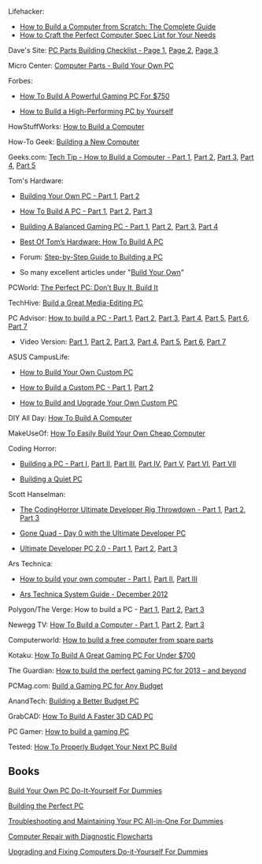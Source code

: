 Lifehacker:

*   [How to Build a Computer from Scratch: The Complete Guide][1]
*   [How to Craft the Perfect Computer Spec List for Your Needs](http://lifehacker.com/5684015/crafting-the-perfect-computer-spec-list)

Dave's Site: [PC Parts Building Checklist - Page 1][2], [Page 2][3], [Page 3][4]

Micro Center: [Computer Parts - Build Your Own PC][5]

Forbes:

*   [How To Build A Powerful Gaming PC For $750][6]

*   [How to Build a High-Performing PC by Yourself][7]

HowStuffWorks: [How to Build a Computer][8]

How-To Geek: [Building a New Computer][9]

Geeks.com: [Tech Tip - How to Build a Computer - Part 1][10], [Part 2][11], [Part 3][12], [Part 4][13], [Part 5][14]

Tom's Hardware:

*   [Building Your Own PC - Part 1][15], [Part 2][16]

*   [How To Build A PC - Part 1][17], [Part 2][18], [Part 3][19]

*   [Building A Balanced Gaming PC - Part 1][20], [Part 2][21], [Part 3][22], [Part 4][23]

*   [Best Of Tom’s Hardware: How To Build A PC][24]

*   Forum: [Step-by-Step Guide to Building a PC][25]

*   So many excellent articles under "[Build Your Own][26]"

PCWorld: [The Perfect PC: Don’t Buy It, Build It][27]

TechHive: [Build a Great Media-Editing PC][28]

PC Advisor: [How to build a PC - Part 1][29], [Part 2][30], [Part 3][31], [Part 4][32], [Part 5][33], [Part 6][34], [Part 7][35]

*   Video Version: [Part 1][36], [Part 2][37], [Part 3][38], [Part 4][39], [Part 5][40], [Part 6][41], [Part 7][42]

ASUS CampusLife:

*   [How to Build Your Own Custom PC][43]

*   [How to Build a Custom PC - Part 1][44], [Part 2][45]

*   [How to Build and Upgrade Your Own Custom PC][46]

DIY All Day: [How To Build A Computer][47]

MakeUseOf: [How To Easily Build Your Own Cheap Computer][48]

Coding Horror:

*   [Building a PC - Part I][49], [Part II][50], [Part III][51], [Part IV][52], [Part V][53], [Part VI][54], [Part VII][55]

*   [Building a Quiet PC][56]

Scott Hanselman:

*   [The CodingHorror Ultimate Developer Rig Throwdown - Part 1][57], [Part 2][58], [Part 3][59]

*   [Gone Quad - Day 0 with the Ultimate Developer PC][60]

*   [Ultimate Developer PC 2.0 - Part 1][61], [Part 2][62], [Part 3][63]

Ars Technica:

*   [How to build your own computer - Part I][64], [Part II][65], [Part III][66]

*   [Ars Technica System Guide - December 2012][67]

Polygon/The Verge: How to build a PC - [Part 1][68], [Part 2][69], [Part 3][70]

Newegg TV: [How To Build a Computer - Part 1][71], [Part 2][72], [Part 3][73]

Computerworld: [How to build a free computer from spare parts][74]

Kotaku: [How To Build A Great Gaming PC For Under $700][75]

The Guardian: [How to build the perfect gaming PC for 2013 – and beyond][76]

PCMag.com: [Build a Gaming PC for Any Budget][77]

AnandTech: [Building a Better Budget PC][78]

GrabCAD: [How To Build A Faster 3D CAD PC][79]

PC Gamer: [How to build a gaming PC][80]

Tested: [How To Properly Budget Your Next PC Build][81]

## Books

[Build Your Own PC Do-It-Yourself For Dummies][82]

[Building the Perfect PC][83]

[Troubleshooting and Maintaining Your PC All-in-One For Dummies][84]

[Computer Repair with Diagnostic Flowcharts][85]

[Upgrading and Fixing Computers Do-it-Yourself For Dummies][86]

 [1]: http://lifehacker.com/5828747/how-to-build-a-computer-from-scratch-the-complete-guide
 [2]: http://www.davesite.com/computers/system/checklist.shtml
 [3]: http://www.davesite.com/computers/system/checklist_new2.shtml
 [4]: http://www.davesite.com/computers/system/checklist_new3.shtml
 [5]: http://www.microcenter.com/site/products/computer-parts.aspx
 [6]: http://www.forbes.com/sites/jasonevangelho/2013/04/01/how-to-build-a-powerful-gaming-pc-for-750-ssd-and-operating-system-included/
 [7]: http://forbesindia.com/article/recliner/how-to-build-a-highperforming-pc-by-yourself/35043/0
 [8]: http://www.howstuffworks.com/how-to-tech/build-a-computer.htm
 [9]: http://www.howtogeek.com/howto/the-geek-blog/building-a-new-computer-part-1-choosing-hardware/
 [10]: http://www.geeks.com/techtips/2006/techtips-01july06.htm
 [11]: http://www.geeks.com/techtips/2006/techtips-07july06.htm
 [12]: http://www.geeks.com/techtips/2006/techtips-13july06.htm
 [13]: http://www.geeks.com/techtips/2006/techtips-27july06.htm
 [14]: http://www.geeks.com/techtips/2006/techtips-03aug06.htm
 [15]: http://www.tomshardware.com/reviews/building-pc,511.html
 [16]: http://www.tomshardware.com/reviews/building-pc,518.html
 [17]: http://www.tomshardware.com/reviews/build-part-1,1364.html
 [18]: http://www.tomshardware.com/reviews/choosing-the-right-vender,1374.html
 [19]: http://www.tomshardware.com/reviews/how-to-build-a-pc-part-3,1382.html
 [20]: http://www.tomshardware.com/reviews/build-balanced-platform,2469.html
 [21]: http://www.tomshardware.com/reviews/balanced-gaming-pc,2477.html
 [22]: http://www.tomshardware.com/reviews/balanced-gaming-pc-overclock,2625.html
 [23]: http://www.tomshardware.com/reviews/balanced-gaming-pc-overclock,2699.html
 [24]: http://www.tomshardware.com/reviews/build-your-own-pc,2601.html
 [25]: http://www.tomshardware.com/forum/274745-31-step-step-guide-building
 [26]: http://www.tomshardware.com/t/build-your-own/articles/
 [27]: http://www.pcworld.com/article/203827/build_the_perfect_pc.html
 [28]: http://www.techhive.com/article/200673/buildacomp1.html
 [29]: http://www.pcadvisor.co.uk/how-to/desktop-pc/3232624/how-to-build-a-pc-part-1--choosing-your-components/
 [30]: http://www.pcadvisor.co.uk/how-to/desktop-pc/3232631/how-to-build-a-pc-part-2--how-to-install-a-motherboard/
 [31]: http://www.pcadvisor.co.uk/how-to/desktop-pc/3232634/how-to-build-a-pc-part-3--how-to-install-the-cpu/
 [32]: http://www.pcadvisor.co.uk/how-to/desktop-pc/3232637/how-to-build-a-pc-part-4--how-to-add-ram-and-cards/
 [33]: http://www.pcadvisor.co.uk/how-to/desktop-pc/3232639/how-to-build-a-pc-part-5--how-to-connect-the-psu/
 [34]: http://www.pcadvisor.co.uk/how-to/desktop-pc/3232755/how-to-build-a-pc-part-6--how-to-insert-the-drives/
 [35]: http://www.pcadvisor.co.uk/how-to/desktop-pc/3232760/how-to-build-a-pc-part-7--how-to-configure-the-bios/
 [36]: http://www.pcadvisor.co.uk/videos/3227347/how-to-build-a-pc-part-1-choosing-components/
 [37]: http://www.pcadvisor.co.uk/videos/3228017/how-to-build-a-pc-part-2-installing-the-motherboard/
 [38]: http://www.pcadvisor.co.uk/videos/3228021/how-to-build-a-pc-part-3-installing-the-processor/
 [39]: http://www.pcadvisor.co.uk/videos/3228022/how-to-build-a-pc-part-4-adding-ram-and-peripheral-cards/
 [40]: http://www.pcadvisor.co.uk/videos/3229272/how-to-build-a-pc-part-5-power-supply/
 [41]: http://www.pcadvisor.co.uk/videos/3229274/how-to-build-a-pc-part-6-hard-disk-and-optical-drives/
 [42]: http://www.pcadvisor.co.uk/videos/3229275/how-to-build-a-pc-part-7-first-boot-and-the-bios/
 [43]: http://campuslife.asus.com/index/5199/how-to-build-your-own-custom-pc/
 [44]: http://campuslife.asus.com/index/7201/how-to-build-a-custom-pc-parts-list/
 [45]: http://campuslife.asus.com/index/7441/how-to-build-a-custom-pc-part-2-assembly/
 [46]: http://campuslife.asus.com/index/7649/how-to-build-and-upgrade-your-pc/
 [47]: http://www.diyallday.com/how-to-build-a-computer/
 [48]: http://downloads.makeuseof.com/how-to-build-pc.pdf
 [49]: http://www.codinghorror.com/blog/2007/07/building-a-pc-part-i.html
 [50]: http://www.codinghorror.com/blog/2007/07/building-a-pc-part-ii.html
 [51]: http://www.codinghorror.com/blog/2007/07/building-a-pc-part-iii---overclocking.html
 [52]: http://www.codinghorror.com/blog/2007/07/building-a-pc-part-iv-now-its-your-turn.html
 [53]: http://www.codinghorror.com/blog/2008/04/building-a-pc-part-v-upgrading.html
 [54]: http://www.codinghorror.com/blog/2009/12/building-a-pc-part-vi-rebuilding.html
 [55]: http://www.codinghorror.com/blog/2011/07/building-a-pc-part-vii-rebooting.html
 [56]: http://www.codinghorror.com/blog/2006/08/building-a-quiet-pc.html
 [57]: http://www.hanselman.com/blog/TheCodingHorrorUltimateDeveloperRigThrowdownPart1.aspx
 [58]: http://www.hanselman.com/blog/TheCodingHorrorUltimateDeveloperRigThrowdownPart2.aspx
 [59]: http://www.hanselman.com/blog/TheCodingHorrorUltimateDeveloperRigThrowdownPart3.aspx
 [60]: http://www.hanselman.com/blog/GoneQuadDay0WithTheUltimateDeveloperPC.aspx
 [61]: http://www.hanselman.com/blog/UltimateDeveloperPC20Part1BuildingAWEI79AndRFCForBuildingAGOMGodsOwnMachine.aspx
 [62]: http://www.hanselman.com/blog/UltimateDeveloperPC20Part2UPDATEAndPODCASTOnBuildingAWEI79AndRFCForBuildingAGOMGodsOwnMachine.aspx
 [63]: http://www.hanselman.com/blog/UltimateDeveloperPC20Part3UPDATEOnBuildingAWEI79AndRFCForBuildingAGOMGodsOwnMachine.aspx
 [64]: http://arstechnica.com/gadgets/2011/04/how-to-build-your-own-computer-ask-ars-diy-series-part-i/
 [65]: http://arstechnica.com/information-technology/2011/04/ask-ars-computer-building-diy-series-part-ii-software/
 [66]: http://arstechnica.com/gadgets/2011/05/how-to-build-your-own-computer-ask-ars-diy-series-part-iiicases/
 [67]: http://arstechnica.com/gadgets/2012/12/ars-technica-system-guide-december-2012/
 [68]: http://www.polygon.com/features/2013/1/24/3755838/how-to-build-a-pc-a-comedy-of-system-errors
 [69]: http://www.polygon.com/features/2013/1/24/3755420/how-to-build-a-pc-part-two-babys-first-boot
 [70]: http://www.theverge.com/gaming/2012/10/3/3438202/how-to-build-a-pc-part-three-how-it-changes-you
 [71]: http://www.youtube.com/watch?v=lPIXAtNGGCw
 [72]: http://www.youtube.com/watch?v=d_56kyib-Ls
 [73]: http://www.youtube.com/watch?v=RxaVBsXEiok
 [74]: http://www.computerworld.com/s/article/9110605/How_to_build_a_free_computer_from_spare_parts_
 [75]: http://kotaku.com/5983493/how-to-build-a-great-gaming-pc-for-under-700
 [76]: http://www.guardian.co.uk/technology/gamesblog/2013/jan/30/build-a-gaming-pc-2013
 [77]: http://www.pcmag.com/article2/0,2817,2404330,00.asp
 [78]: http://www.anandtech.com/show/2041
 [79]: http://blog.grabcad.com/2011/07/how-to-build-a-faster-3d-cad-pc/
 [80]: http://www.youtube.com/watch?v=D_mAjwf3j7g
 [81]: http://www.tested.com/tech/pcs/451477-how-properly-budget-your-next-pc-build/
 [82]: http://www.amazon.com/dp/0470196114/
 [83]: http://www.amazon.com/dp/1449388248/
 [84]: http://www.amazon.com/dp/0470878673/
 [85]: http://www.amazon.com/dp/0972380183/
 [86]: http://www.amazon.com/dp/0470557435/
